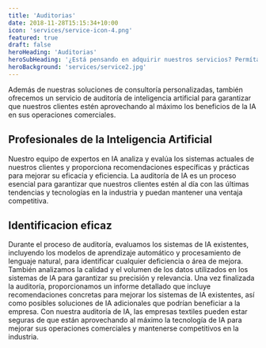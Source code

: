 ```yaml
---
title: 'Auditorias'
date: 2018-11-28T15:15:34+10:00
icon: 'services/service-icon-4.png'
featured: true
draft: false
heroHeading: 'Auditorias'
heroSubHeading: '¿Está pensando en adquirir nuestros servicios? Permítanos guiarle en el proceso.'
heroBackground: 'services/service2.jpg'
---
```


Además de nuestras soluciones de consultoría personalizadas, también ofrecemos un servicio de auditoría de inteligencia artificial para garantizar que nuestros clientes estén aprovechando al máximo los beneficios de la IA en sus operaciones comerciales.

## Profesionales de la Inteligencia Artificial

Nuestro equipo de expertos en IA analiza y evalúa los sistemas actuales de nuestros clientes y proporciona recomendaciones específicas y prácticas para mejorar su eficacia y eficiencia. La auditoría de IA es un proceso esencial para garantizar que nuestros clientes estén al día con las últimas tendencias y tecnologías en la industria y puedan mantener una ventaja competitiva.

## Identificacion eficaz

Durante el proceso de auditoría, evaluamos los sistemas de IA existentes, incluyendo los modelos de aprendizaje automático y procesamiento de lenguaje natural, para identificar cualquier deficiencia o área de mejora. También analizamos la calidad y el volumen de los datos utilizados en los sistemas de IA para garantizar su precisión y relevancia. Una vez finalizada la auditoría, proporcionamos un informe detallado que incluye recomendaciones concretas para mejorar los sistemas de IA existentes, así como posibles soluciones de IA adicionales que podrían beneficiar a la empresa. Con nuestra auditoría de IA, las empresas textiles pueden estar seguras de que están aprovechando al máximo la tecnología de IA para mejorar sus operaciones comerciales y mantenerse competitivos en la industria.
